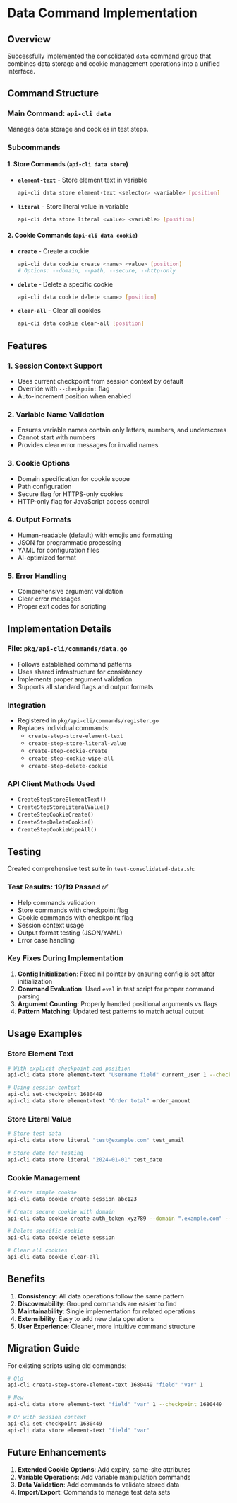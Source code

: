 # Data Command Implementation

## Overview

Successfully implemented the consolidated `data` command group that combines data storage and cookie management operations into a unified interface.

## Command Structure

### Main Command: `api-cli data`

Manages data storage and cookies in test steps.

### Subcommands

#### 1. Store Commands (`api-cli data store`)

- **`element-text`** - Store element text in variable

  ```bash
  api-cli data store element-text <selector> <variable> [position]
  ```

- **`literal`** - Store literal value in variable
  ```bash
  api-cli data store literal <value> <variable> [position]
  ```

#### 2. Cookie Commands (`api-cli data cookie`)

- **`create`** - Create a cookie

  ```bash
  api-cli data cookie create <name> <value> [position]
  # Options: --domain, --path, --secure, --http-only
  ```

- **`delete`** - Delete a specific cookie

  ```bash
  api-cli data cookie delete <name> [position]
  ```

- **`clear-all`** - Clear all cookies
  ```bash
  api-cli data cookie clear-all [position]
  ```

## Features

### 1. Session Context Support

- Uses current checkpoint from session context by default
- Override with `--checkpoint` flag
- Auto-increment position when enabled

### 2. Variable Name Validation

- Ensures variable names contain only letters, numbers, and underscores
- Cannot start with numbers
- Provides clear error messages for invalid names

### 3. Cookie Options

- Domain specification for cookie scope
- Path configuration
- Secure flag for HTTPS-only cookies
- HTTP-only flag for JavaScript access control

### 4. Output Formats

- Human-readable (default) with emojis and formatting
- JSON for programmatic processing
- YAML for configuration files
- AI-optimized format

### 5. Error Handling

- Comprehensive argument validation
- Clear error messages
- Proper exit codes for scripting

## Implementation Details

### File: `pkg/api-cli/commands/data.go`

- Follows established command patterns
- Uses shared infrastructure for consistency
- Implements proper argument validation
- Supports all standard flags and output formats

### Integration

- Registered in `pkg/api-cli/commands/register.go`
- Replaces individual commands:
  - `create-step-store-element-text`
  - `create-step-store-literal-value`
  - `create-step-cookie-create`
  - `create-step-cookie-wipe-all`
  - `create-step-delete-cookie`

### API Client Methods Used

- `CreateStepStoreElementText()`
- `CreateStepStoreLiteralValue()`
- `CreateStepCookieCreate()`
- `CreateStepDeleteCookie()`
- `CreateStepCookieWipeAll()`

## Testing

Created comprehensive test suite in `test-consolidated-data.sh`:

### Test Results: 19/19 Passed ✅

- Help commands validation
- Store commands with checkpoint flag
- Cookie commands with checkpoint flag
- Session context usage
- Output format testing (JSON/YAML)
- Error case handling

### Key Fixes During Implementation

1. **Config Initialization**: Fixed nil pointer by ensuring config is set after initialization
2. **Command Evaluation**: Used `eval` in test script for proper command parsing
3. **Argument Counting**: Properly handled positional arguments vs flags
4. **Pattern Matching**: Updated test patterns to match actual output

## Usage Examples

### Store Element Text

```bash
# With explicit checkpoint and position
api-cli data store element-text "Username field" current_user 1 --checkpoint 1680449

# Using session context
api-cli set-checkpoint 1680449
api-cli data store element-text "Order total" order_amount
```

### Store Literal Value

```bash
# Store test data
api-cli data store literal "test@example.com" test_email

# Store date for testing
api-cli data store literal "2024-01-01" test_date
```

### Cookie Management

```bash
# Create simple cookie
api-cli data cookie create session abc123

# Create secure cookie with domain
api-cli data cookie create auth_token xyz789 --domain ".example.com" --secure --http-only

# Delete specific cookie
api-cli data cookie delete session

# Clear all cookies
api-cli data cookie clear-all
```

## Benefits

1. **Consistency**: All data operations follow the same pattern
2. **Discoverability**: Grouped commands are easier to find
3. **Maintainability**: Single implementation for related operations
4. **Extensibility**: Easy to add new data operations
5. **User Experience**: Cleaner, more intuitive command structure

## Migration Guide

For existing scripts using old commands:

```bash
# Old
api-cli create-step-store-element-text 1680449 "field" "var" 1

# New
api-cli data store element-text "field" "var" 1 --checkpoint 1680449

# Or with session context
api-cli set-checkpoint 1680449
api-cli data store element-text "field" "var"
```

## Future Enhancements

1. **Extended Cookie Options**: Add expiry, same-site attributes
2. **Variable Operations**: Add variable manipulation commands
3. **Data Validation**: Add commands to validate stored data
4. **Import/Export**: Commands to manage test data sets
